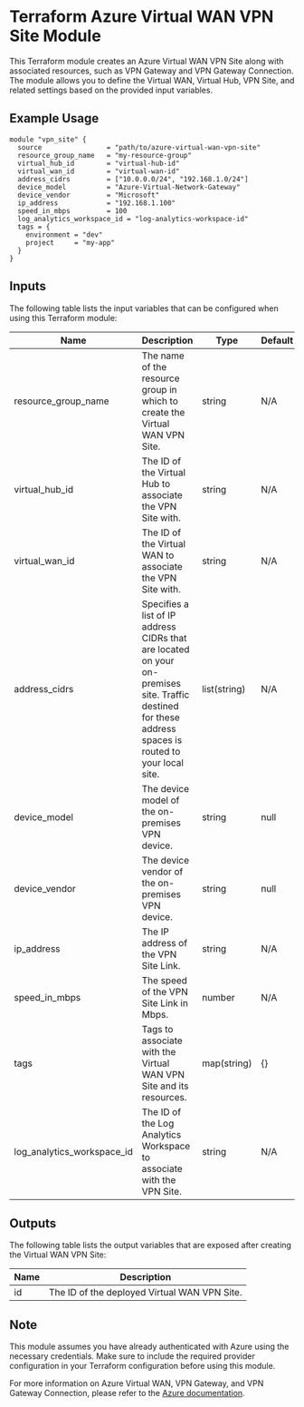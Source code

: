 # Terraform Azure Virtual WAN VPN Site Module

This Terraform module creates an Azure Virtual WAN VPN Site along with associated resources, such as VPN Gateway and VPN Gateway Connection. The module allows you to define the Virtual WAN, Virtual Hub, VPN Site, and related settings based on the provided input variables.

## Example Usage

```hcl
module "vpn_site" {
  source                = "path/to/azure-virtual-wan-vpn-site"
  resource_group_name   = "my-resource-group"
  virtual_hub_id        = "virtual-hub-id"
  virtual_wan_id        = "virtual-wan-id"
  address_cidrs         = ["10.0.0.0/24", "192.168.1.0/24"]
  device_model          = "Azure-Virtual-Network-Gateway"
  device_vendor         = "Microsoft"
  ip_address            = "192.168.1.100"
  speed_in_mbps         = 100
  log_analytics_workspace_id = "log-analytics-workspace-id"
  tags = {
    environment = "dev"
    project     = "my-app"
  }
}
```

## Inputs

The following table lists the input variables that can be configured when using this Terraform module:

| Name                       | Description                                           | Type           | Default | Required |
|----------------------------|-------------------------------------------------------|----------------|---------|----------|
| resource_group_name        | The name of the resource group in which to create the Virtual WAN VPN Site. | string      | N/A     | Yes      |
| virtual_hub_id             | The ID of the Virtual Hub to associate the VPN Site with. | string         | N/A     | Yes      |
| virtual_wan_id             | The ID of the Virtual WAN to associate the VPN Site with. | string         | N/A     | Yes      |
| address_cidrs              | Specifies a list of IP address CIDRs that are located on your on-premises site. Traffic destined for these address spaces is routed to your local site. | list(string) | N/A   | Yes      |
| device_model               | The device model of the on-premises VPN device.      | string         | null    | No       |
| device_vendor              | The device vendor of the on-premises VPN device.     | string         | null    | No       |
| ip_address                 | The IP address of the VPN Site Link.                 | string         | N/A     | Yes      |
| speed_in_mbps              | The speed of the VPN Site Link in Mbps.              | number         | N/A     | Yes      |
| tags                       | Tags to associate with the Virtual WAN VPN Site and its resources. | map(string)  | {}    | No       |
| log_analytics_workspace_id | The ID of the Log Analytics Workspace to associate with the VPN Site. | string      | N/A     | Yes      |

## Outputs

The following table lists the output variables that are exposed after creating the Virtual WAN VPN Site:

| Name          | Description                                           |
|---------------|-------------------------------------------------------|
| id            | The ID of the deployed Virtual WAN VPN Site.         |

## Note

This module assumes you have already authenticated with Azure using the necessary credentials. Make sure to include the required provider configuration in your Terraform configuration before using this module.

For more information on Azure Virtual WAN, VPN Gateway, and VPN Gateway Connection, please refer to the [Azure documentation](https://docs.microsoft.com/en-us/azure/virtual-wan/).
